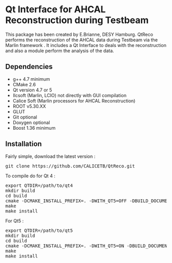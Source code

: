 # Qt Interface for AHCAL Reconstruction during Testbeam

This package has been created by E.Brianne, DESY Hamburg.
QtReco performs the reconstruction of the AHCAL data during Testbeam via the Marlin framework . 
It includes a Qt Interface to deals with the reconstruction and also a module perform the analysis of the data. 

## Dependencies

* g++ 4.7 minimum
* CMake 2.6 
* Qt version 4.7 or 5
* Ilcsoft (Marlin, LCIO) not directly with GUI compilation
* Calice Soft (Marlin processors for AHCAL Reconstruction) 
* ROOT v5.30.XX
* GLUT 
* Git optional
* Doxygen optional
* Boost 1.36 minimum

## Installation

Fairly simple, download the latest version :
<pre>
git clone https://github.com/CALICETB/QtReco.git
</pre>

To compile do for Qt 4 :
<pre>
export QTDIR=/path/to/qt4
mkdir build
cd build
cmake -DCMAKE_INSTALL_PREFIX=. -DWITH_QT5=OFF -DBUILD_DOCUMENTATION=ON ..
make 
make install
</pre>

For Qt5 :
<pre>
export QTDIR=/path/to/qt5
mkdir build
cd build
cmake -DCMAKE_INSTALL_PREFIX=. -DWITH_QT5=ON -DBUILD_DOCUMENTATION=ON ..
make 
make install
</pre>
